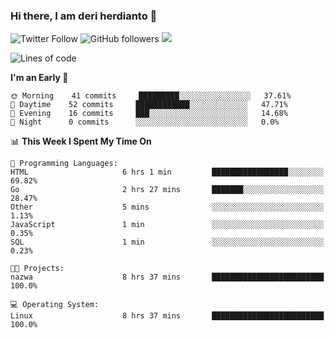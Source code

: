 ### Hi there, I am deri herdianto 👋
![Twitter Follow](https://img.shields.io/twitter/follow/deikatsuo?label=Follow)
![GitHub followers](https://img.shields.io/github/followers/deikatsuo?label=Follow&style=social)
![](https://visitor-badge.glitch.me/badge?page_id=deikatsuo.deikatsuo)

<!--
**deikatsuo/deikatsuo** is a ✨ _special_ ✨ repository because its `README.md` (this file) appears on your GitHub profile.

Here are some ideas to get you started:

- 🔭 I’m currently working on ...
- 🌱 I’m currently learning ...
- 👯 I’m looking to collaborate on ...
- 🤔 I’m looking for help with ...
- 💬 Ask me about ...
- 📫 How to reach me: ...
- 😄 Pronouns: ...
- ⚡ Fun fact: ...
-->

<!--START_SECTION:waka-->
![Lines of code](https://img.shields.io/badge/From%20Hello%20World%20I%27ve%20Written-19324%20lines%20of%20code-blue)

**I'm an Early 🐤** 

```text
🌞 Morning    41 commits     █████████░░░░░░░░░░░░░░░░   37.61% 
🌆 Daytime    52 commits     ████████████░░░░░░░░░░░░░   47.71% 
🌃 Evening    16 commits     ███░░░░░░░░░░░░░░░░░░░░░░   14.68% 
🌙 Night      0 commits      ░░░░░░░░░░░░░░░░░░░░░░░░░   0.0%

```


📊 **This Week I Spent My Time On** 

```text
💬 Programming Languages: 
HTML                     6 hrs 1 min         █████████████████░░░░░░░░   69.82% 
Go                       2 hrs 27 mins       ███████░░░░░░░░░░░░░░░░░░   28.47% 
Other                    5 mins              ░░░░░░░░░░░░░░░░░░░░░░░░░   1.13% 
JavaScript               1 min               ░░░░░░░░░░░░░░░░░░░░░░░░░   0.35% 
SQL                      1 min               ░░░░░░░░░░░░░░░░░░░░░░░░░   0.23%

🐱‍💻 Projects: 
nazwa                    8 hrs 37 mins       █████████████████████████   100.0%

💻 Operating System: 
Linux                    8 hrs 37 mins       █████████████████████████   100.0%

```


<!--END_SECTION:waka-->
